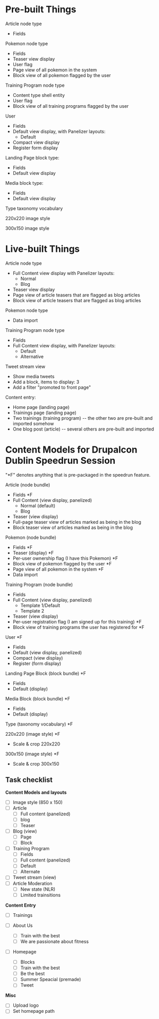 # Pre-built Things

Article node type
- Fields

Pokemon node type
- Fields
- Teaser view display
- User flag
- Page view of all pokemon in the system
- Block view of all pokemon flagged by the user

Training Program node type
- Content type shell entity
- User flag
- Block view of all training programs flagged by the user

User
- Fields
- Default view display, with Panelizer layouts:
  - Default
- Compact view display
- Register form display

Landing Page block type:
- Fields
- Default view display

Media block type:
- Fields
- Default view display

Type taxonomy vocabulary

220x220 image style

300x150 image style

# Live-built Things

Article node type
- Full Content view display with Panelizer layouts:
  - Normal
  - Blog
- Teaser view display
- Page view of article teasers that are flagged as blog articles
- Block view of article teasers that are flagged as blog articles

Pokemon node type
- Data import

Training Program node type
- Fields
- Full Content view display, with Panelizer layouts:
  - Default
  - Alternative

Tweet stream view
- Show media tweets
- Add a block, items to display: 3
- Add a filter "promoted to front page"

Content entry:
- Home page (landing page)
- Trainings page (landing page)
- Two trainings (training program) -- the other two are pre-built and imported somehow
- One blog post (article) -- several others are pre-built and imported

# Content Models for Drupalcon Dublin Speedrun Session

"*F" denotes anything that is pre-packaged in the speedrun feature.

Article (node bundle)
- Fields *F
- Full Content (view display, panelized)
  - Normal (default)
  - Blog
- Teaser (view display)
- Full-page teaser view of articles marked as being in the blog
- Block teaser view of articles marked as being in the blog

Pokemon (node bundle)
- Fields *F
- Teaser (display) *F
- Per-user ownership flag (I have this Pokemon) *F
- Block view of pokemon flagged by the user *F
- Page view of all pokemon in the system *F
- Data import

Training Program (node bundle)
- Fields
- Full Content (view display, panelized)
  - Template 1/Default
  - Template 2
- Teaser (view display)
- Per-user registration flag (I am signed up for this training) *F
- Block view of training programs the user has registered for *F

User *F
- Fields
- Default (view display, panelized)
- Compact (view display)
- Register (form display)

Landing Page Block (block bundle) *F
- Fields
- Default (display)

Media Block (block bundle) *F
- Fields
- Default (display)

Type (taxonomy vocabulary) *F

220x220 (image style) *F
- Scale & crop 220x220

300x150 (image style) *F
- Scale & crop 300x150

## Task checklist

**Content Models and layouts**
- [ ] Image style (850 x 150)
- [ ] Article
  - [ ] Full content (panelized)
  - [ ] blog
  - [ ] Teaser

- [ ] Blog (view)
  - [ ] Page
  - [ ] Block

- [ ] Training Program
  - [ ] Fields
  - [ ] Full content (panelized)
  - [ ] Default
  - [ ] Alternate

- [ ] Tweet stream (view)
- [ ] Article Moderation
  - [ ] New state (NLR)
  - [ ] Limited trainsitions

**Content Entry**
- [ ] Trainings

- [ ] About Us
  - [ ] Train with the best
  - [ ] We are passionate about fitness

- [ ] Homepage
  - [ ] Blocks
  - [ ] Train with the best
  - [ ] Be the best
  - [ ] Summer Speacial (premade)
  - [ ] Tweet
  
**Misc**
- [ ] Upload logo
- [ ] Set homepage path

